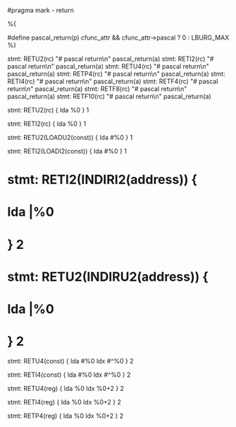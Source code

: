 #pragma mark - return

%{
    
#define pascal_return(p) cfunc_attr && cfunc_attr->pascal ? 0 : LBURG_MAX
%}

stmt: RETU2(rc) "# pascal return\n" pascal_return(a)
stmt: RETI2(rc) "# pascal return\n" pascal_return(a)
stmt: RETU4(rc) "# pascal return\n" pascal_return(a)
stmt: RETP4(rc) "# pascal return\n" pascal_return(a)
stmt: RETI4(rc) "# pascal return\n" pascal_return(a)
stmt: RETF4(rc) "# pascal return\n" pascal_return(a)
stmt: RETF8(rc) "# pascal return\n" pascal_return(a)
stmt: RETF10(rc) "# pascal return\n" pascal_return(a)



stmt: RETU2(rc) {
    lda %0
} 1

stmt: RETI2(rc) {
    lda %0
} 1

stmt: RETU2(LOADU2(const)) {
    lda #%0
} 1

stmt: RETI2(LOADI2(const)) {
    lda #%0
} 1


# stmt: RETI2(INDIRI2(address)) {
#    lda |%0
# } 2

# stmt: RETU2(INDIRU2(address)) {
#     lda |%0
# } 2

stmt: RETU4(const) {
    lda #%0
    ldx #^%0
} 2

stmt: RETI4(const) {
    lda #%0
    ldx #^%0
} 2

stmt: RETU4(reg) {
    lda %0
    ldx %0+2
} 2

stmt: RETI4(reg) {
    lda %0
    ldx %0+2
} 2

stmt: RETP4(reg) {
    lda %0
    ldx %0+2
} 2
